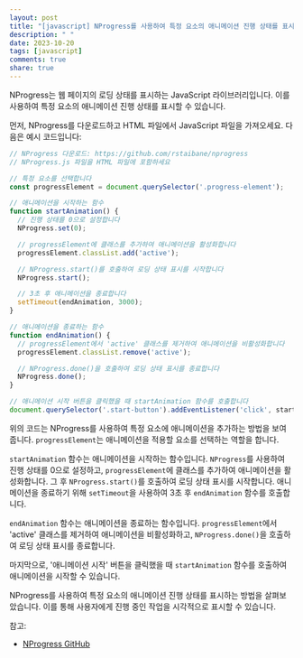```yaml
---
layout: post
title: "[javascript] NProgress를 사용하여 특정 요소의 애니메이션 진행 상태를 표시하는 방법은?"
description: " "
date: 2023-10-20
tags: [javascript]
comments: true
share: true
---
```


NProgress는 웹 페이지의 로딩 상태를 표시하는 JavaScript 라이브러리입니다. 이를 사용하여 특정 요소의 애니메이션 진행 상태를 표시할 수 있습니다. 

먼저, NProgress를 다운로드하고 HTML 파일에서 JavaScript 파일을 가져오세요. 다음은 예시 코드입니다:

```javascript
// NProgress 다운로드: https://github.com/rstaibane/nprogress
// NProgress.js 파일을 HTML 파일에 포함하세요

// 특정 요소를 선택합니다
const progressElement = document.querySelector('.progress-element');

// 애니메이션을 시작하는 함수
function startAnimation() {
  // 진행 상태를 0으로 설정합니다
  NProgress.set(0);

  // progressElement에 클래스를 추가하여 애니메이션을 활성화합니다
  progressElement.classList.add('active');

  // NProgress.start()를 호출하여 로딩 상태 표시를 시작합니다
  NProgress.start();

  // 3초 후 애니메이션을 종료합니다
  setTimeout(endAnimation, 3000);
}

// 애니메이션을 종료하는 함수
function endAnimation() {
  // progressElement에서 'active' 클래스를 제거하여 애니메이션을 비활성화합니다
  progressElement.classList.remove('active');

  // NProgress.done()을 호출하여 로딩 상태 표시를 종료합니다
  NProgress.done();
}

// 애니메이션 시작 버튼을 클릭했을 때 startAnimation 함수를 호출합니다
document.querySelector('.start-button').addEventListener('click', startAnimation);
```

위의 코드는 NProgress를 사용하여 특정 요소에 애니메이션을 추가하는 방법을 보여줍니다. `progressElement`는 애니메이션을 적용할 요소를 선택하는 역할을 합니다.

`startAnimation` 함수는 애니메이션을 시작하는 함수입니다. `NProgress`를 사용하여 진행 상태를 0으로 설정하고, `progressElement`에 클래스를 추가하여 애니메이션을 활성화합니다. 그 후 `NProgress.start()`를 호출하여 로딩 상태 표시를 시작합니다. 애니메이션을 종료하기 위해 `setTimeout`을 사용하여 3초 후 `endAnimation` 함수를 호출합니다.

`endAnimation` 함수는 애니메이션을 종료하는 함수입니다. `progressElement`에서 'active' 클래스를 제거하여 애니메이션을 비활성화하고, `NProgress.done()`을 호출하여 로딩 상태 표시를 종료합니다.

마지막으로, '애니메이션 시작' 버튼을 클릭했을 때 `startAnimation` 함수를 호출하여 애니메이션을 시작할 수 있습니다.

NProgress를 사용하여 특정 요소의 애니메이션 진행 상태를 표시하는 방법을 살펴보았습니다. 이를 통해 사용자에게 진행 중인 작업을 시각적으로 표시할 수 있습니다.

참고:
- [NProgress GitHub](https://github.com/rstaibane/nprogress)